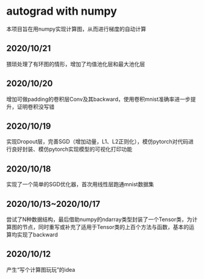 # autograd with numpy
本项目旨在用numpy实现计算图，从而进行梯度的自动计算

## 2020/10/21
猥琐处理了有环图的情形，增加了均值池化层和最大池化层

## 2020/10/20
增加可做padding的卷积层Conv及其backward，使用卷积mnist准确率进一步提升，证明卷积没写错

## 2020/10/19
实现Dropout层，完善SGD（增加动量，L1、L2正则化），模仿pytorch对代码进行良好封装、模仿pytorch实现模型的可视化打印功能

## 2020/10/18
实现了一个简单的SGD优化器，首次用线性层跑通mnist数据集

## 2020/10/13~2020/10/17
尝试了N种数据结构，最后借助numpy的ndarray类型封装了一个Tensor类，为计算图的节点，同时重写或补充了适用于Tensor类的上百个方法与函数，基本的运算均实现了backward

## 2020/10/12
产生“写个计算图玩玩”的idea
